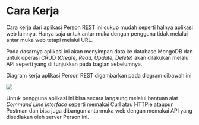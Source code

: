 # Cara Kerja

Cara kerja dari aplikasi Person REST ini cukup mudah seperti halnya aplikasi web lainnya. Hanya saja untuk antar muka dengan pengguna tidak melalui antar muka web tetapi melalui URL.

Pada dasarnya aplikasi ini akan menyimpan data ke database MongoDB dan untuk operasi CRUD (*Create, Read, Update, Delete*) akan dilakukan melalui API seperti yang di tunjukkan pada bagian sebelumnya. 

Diagram kerja aplikasi Person REST digambarkan pada diagram dibawah ini


![](https://raw.githubusercontent.com/junwatu/pengenalan-nodejs-gitbook/develop/images/persons-rest-diagram.png)


Untuk pengguna aplikasi ini bisa secara langsung melalui bantuan alat *Command Line Interface* seperti memakai Curl atau HTTPie ataupun Postman dan bisa juga dibangun antarmuka web dengan memakai API yang disediakan oleh server Person ini.